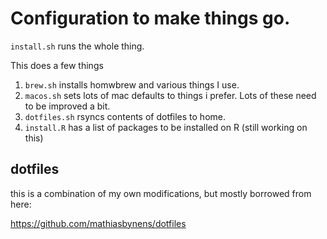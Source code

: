 # Configuration to make things go.

`install.sh` runs the whole thing.

This does a few things

1. `brew.sh` installs homwbrew and various things I use.
2. `macos.sh` sets lots of mac defaults to things i prefer.  Lots of these need to be improved a bit.  
3. `dotfiles.sh` rsyncs contents of dotfiles to home.
4. `install.R` has a list of packages to be installed on R (still working on this)

## dotfiles

this is a combination of my own modifications, but mostly borrowed from here:

https://github.com/mathiasbynens/dotfiles

